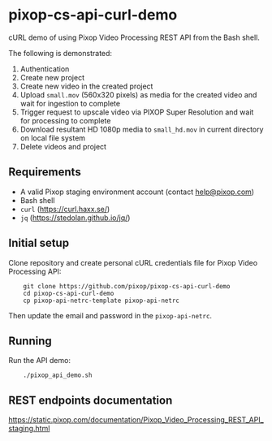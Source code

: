 # pixop-cs-api-curl-demo
cURL demo of using Pixop Video Processing REST API from the Bash shell.

The following is demonstrated:

1. Authentication
1. Create new project
2. Create new video in the created project
3. Upload `small.mov` (560x320 pixels) as media for the created video and wait for ingestion to complete
4. Trigger request to upscale video via PIXOP Super Resolution and wait for processing to complete
5. Download resultant HD 1080p media to `small_hd.mov` in current directory on local file system
6. Delete videos and project

## Requirements
- A valid Pixop staging environment account (contact help@pixop.com)
- Bash shell
- `curl` (https://curl.haxx.se/)
- `jq` (https://stedolan.github.io/jq/)

## Initial setup

Clone repository and create personal cURL credentials file for Pixop Video Processing API:

```
    git clone https://github.com/pixop/pixop-cs-api-curl-demo
    cd pixop-cs-api-curl-demo
    cp pixop-api-netrc-template pixop-api-netrc
```

Then update the email and password in the `pixop-api-netrc`.

## Running

Run the API demo:

```
    ./pixop_api_demo.sh
```

## REST endpoints documentation

https://static.pixop.com/documentation/Pixop_Video_Processing_REST_API_staging.html
